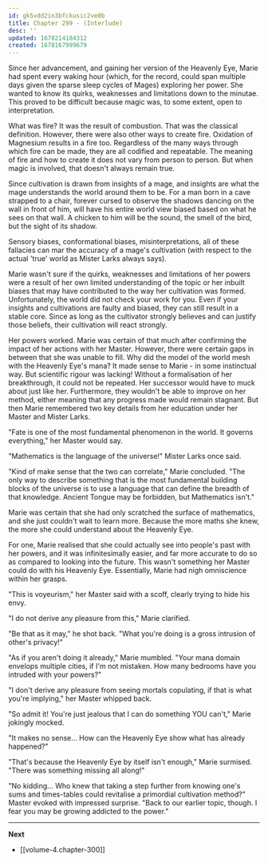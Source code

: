 ```yaml
---
id: gk5vdd2in3bfckusic2ve0b
title: Chapter 299 - (Interlude) 
desc: ''
updated: 1678214184312
created: 1678167999679
---
```


Since her advancement, and gaining her version of the Heavenly Eye, Marie had spent every waking hour (which, for the record, could span multiple days given the sparse sleep cycles of Mages) exploring her power. She wanted to know its quirks, weaknesses and limitations down to the minutae. This proved to be difficult because magic was, to some extent, open to interpretation.

What was fire? It was the result of combustion. That was the classical definition. However, there were also other ways to create fire. Oxidation of Magnesium results in a fire too. Regardless of the many ways through which fire can be made, they are all codified and repeatable. The meaning of fire and how to create it does not vary from person to person. But when magic is involved, that doesn't always remain true.

Since cultivation is drawn from insights of a mage, and insights are what the mage understands the world around them to be. For a man born in a cave strapped to a chair, forever cursed to observe the shadows dancing on the wall in front of him, will have his entire world view biased based on what he sees on that wall. A chicken to him will be the sound, the smell of the bird, but the sight of its shadow.

Sensory biases, conformational biases, misinterpretations, all of these fallacies can mar the accuracy of a mage's cultivation (with respect to the actual 'true' world as Mister Larks always says).

Marie wasn't sure if the quirks, weaknesses and limitations of her powers were a result of her own limited understanding of the topic or her inbuilt biases that may have contributed to the way her cultivation was formed. Unfortunately, the world did not check your work for you. Even if your insights and cultivations are faulty and biased, they can still result in a stable core. Since as long as the cultivator strongly believes and can justify those beliefs, their cultivation will react strongly.

Her powers worked. Marie was certain of that much after confirming the impact of her actions with her Master. However, there were certain gaps in between that she was unable to fill. Why did the model of the world mesh with the Heavenly Eye's mana? It made sense to Marie - in some instinctual way. But scientific rigour was lacking! Without a formalisation of her breakthrough, it could not be repeated. Her successor would have to muck about just like her. Furthermore, they wouldn't be able to improve on her method, either meaning that any progress made would remain stagnant. But then Marie remembered two key details from her education under her Master and Mister Larks.

"Fate is one of the most fundamental phenomenon in the world. It governs everything," her Master would say.

"Mathematics is the language of the universe!" Mister Larks once said.

"Kind of make sense that the two can correlate," Marie concluded. "The only way to describe something that is the most fundamental building blocks of the universe is to use a language that can define the breadth of that knowledge. Ancient Tongue may be forbidden, but Mathematics isn't."

Marie was certain that she had only scratched the surface of mathematics, and she just couldn't wait to learn more. Because the more maths she knew, the more she could understand about the Heavenly Eye.

For one, Marie realised that she could actually see into people's past with her powers, and it was infinitesimally easier, and far more accurate to do so as compared to looking into the future. This wasn't something her Master could do with his Heavenly Eye. Essentially, Marie had nigh omniscience within her grasps.

"This is voyeurism," her Master said with a scoff, clearly trying to hide his envy.

"I do not derive any pleasure from this," Marie clarified.

"Be that as it may," he shot back. "What you're doing is a gross intrusion of other's privacy!"

"As if you aren't doing it already," Marie mumbled. "Your mana domain envelops multiple cities, if I'm not mistaken. How many bedrooms have you intruded with your powers?"

"I don't derive any pleasure from seeing mortals copulating, if that is what you're implying," her Master whipped back.

"So admit it! You're just jealous that I can do something YOU can't," Marie jokingly mocked.

"It makes no sense... How can the Heavenly Eye show what has already happened?"

"That's because the Heavenly Eye by itself isn't enough," Marie surmised. "There was something missing all along!"

"No kidding... Who knew that taking a step further from knowing one's sums and times-tables could revitalise a primordial cultivation method?" Master evoked with impressed surprise. "Back to our earlier topic, though. I fear you may be growing addicted to the power."

____

**Next**
* [[volume-4.chapter-300]]